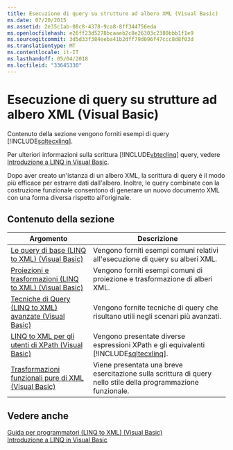 ```yaml
---
title: Esecuzione di query su strutture ad albero XML (Visual Basic)
ms.date: 07/20/2015
ms.assetid: 2e35c1ab-08c8-4378-9ca8-8ff344756eda
ms.openlocfilehash: e26ff23d5278bcaaeb2c8e26303c2380bbb1f1e9
ms.sourcegitcommit: 3d5d33f384eeba41b2dff79d096f47ccc8d8f03d
ms.translationtype: MT
ms.contentlocale: it-IT
ms.lasthandoff: 05/04/2018
ms.locfileid: "33645330"
---
```

# <a name="querying-xml-trees-visual-basic"></a>Esecuzione di query su strutture ad albero XML (Visual Basic)
Contenuto della sezione vengono forniti esempi di query [!INCLUDE[sqltecxlinq](~/includes/sqltecxlinq-md.md)].  
  
 Per ulteriori informazioni sulla scrittura [!INCLUDE[vbteclinq](~/includes/vbteclinq-md.md)] query, vedere [Introduzione a LINQ in Visual Basic](../../../../visual-basic/programming-guide/concepts/linq/getting-started-with-linq.md).  
  
 Dopo aver creato un'istanza di un albero XML, la scrittura di query è il modo più efficace per estrarre dati dall'albero. Inoltre, le query combinate con la costruzione funzionale consentono di generare un nuovo documento XML con una forma diversa rispetto all'originale.  
  
## <a name="in-this-section"></a>Contenuto della sezione  
  
|Argomento|Descrizione|  
|-----------|-----------------|  
|[Le query di base (LINQ to XML) (Visual Basic)](../../../../visual-basic/programming-guide/concepts/linq/basic-queries-linq-to-xml.md)|Vengono forniti esempi comuni relativi all'esecuzione di query su alberi XML.|  
|[Proiezioni e trasformazioni (LINQ to XML) (Visual Basic)](../../../../visual-basic/programming-guide/concepts/linq/projections-and-transformations-linq-to-xml.md)|Vengono forniti esempi comuni di proiezione e trasformazione di alberi XML.|  
|[Tecniche di Query (LINQ to XML) avanzate (Visual Basic)](../../../../visual-basic/programming-guide/concepts/linq/advanced-query-techniques-linq-to-xml.md)|Vengono fornite tecniche di query che risultano utili negli scenari più avanzati.|  
|[LINQ to XML per gli utenti di XPath (Visual Basic)](../../../../visual-basic/programming-guide/concepts/linq/linq-to-xml-for-xpath-users.md)|Vengono presentate diverse espressioni XPath e gli equivalenti [!INCLUDE[sqltecxlinq](~/includes/sqltecxlinq-md.md)].|  
|[Trasformazioni funzionali pure di XML (Visual Basic)](../../../../visual-basic/programming-guide/concepts/linq/pure-functional-transformations-of-xml.md)|Viene presentata una breve esercitazione sulla scrittura di query nello stile della programmazione funzionale.|  
  
## <a name="see-also"></a>Vedere anche  
 [Guida per programmatori (LINQ to XML) (Visual Basic)](../../../../visual-basic/programming-guide/concepts/linq/programming-guide-linq-to-xml.md)  
 [Introduzione a LINQ in Visual Basic](../../../../visual-basic/programming-guide/concepts/linq/getting-started-with-linq.md)
